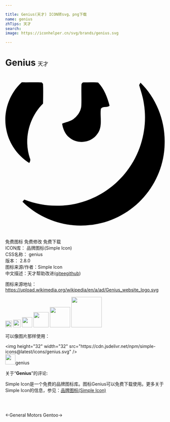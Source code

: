 ```yaml
---

title: Genius(天才) ICON转svg、png下载
name: genius
zhTips: 天才
search: 
image: https://iconhelper.cn/svg/brands/genius.svg

---
```


# Genius  <small style="font-size: 60%;font-weight: 100">天才</small>

<div id="svg" class="svg-wrap">
<svg role="img" xmlns="http://www.w3.org/2000/svg" viewBox="0 0 24 24"><title>Genius icon</title><path d="M12.897 1.235c-.36.001-.722.013-1.08.017-.218-.028-.371.225-.352.416-.035 1.012.023 2.025-.016 3.036-.037.841-.555 1.596-1.224 2.08-.5.345-1.118.435-1.671.663.121.78.434 1.556 1.057 2.07 1.189 1.053 3.224.86 4.17-.426.945-1.071.453-2.573.603-3.854.286-.48.937-.132 1.317-.49-.34-1.249-.81-2.529-1.725-3.472a11.125 11.125 0 00-1.08-.04zm-10.42.006C.53 2.992-.386 5.797.154 8.361c.384 2.052 1.682 3.893 3.45 4.997.134-.23.23-.476.09-.73-.95-2.814-.138-6.119 1.986-8.19.014-.986.043-1.976-.003-2.961l-.188-.214c-1.003-.051-2.008 0-3.01-.022zm17.88.055l-.205.356c.265.938.6 1.862.72 2.834.58 3.546-.402 7.313-2.614 10.14-1.816 2.353-4.441 4.074-7.334 4.773-2.66.66-5.514.45-8.064-.543-.068.079-.207.237-.275.318 2.664 2.629 6.543 3.969 10.259 3.498 3.075-.327 5.995-1.865 8.023-4.195 1.935-2.187 3.083-5.07 3.125-7.992.122-3.384-1.207-6.819-3.636-9.19z"/></svg>
</div>
<detail full-name='genius'></detail>

<div class="detail-page">
<p>
<span><span class="badge-success badge">免费图标</span> <span class="badge-success badge">免费修改</span>  <span class="badge-success badge">免费下载</span> </span>
<br/>
<span>
ICON库：
<span class="badge-secondary badge">品牌图标(Simple Icon)</span> 
</span>
<br/>
<span>
CSS名称：
<span class="badge-secondary badge">genius</span> 
</span>

<br/>
<span>
版本：
<span class="badge-secondary badge">2.8.0</span> 
</span>
<br/>
<span>图标来源/作者：<span class="badge-light badge">Simple Icon</span></span> 
<br/>
<span class="zh-detail">中文描述：<span class="badge-primary badge">天才</span><span class="help-link"><span>帮助改进</span>(<a href="https://gitee.com/liuwave/icon-helper/edit/master/json/brands/genius.json" target="_blank" rel="noopener noreferrer">gitee</a><a href="https://github.com/liuwave/icon-helper/edit/master/json/brands/genius.json" target="_blank" rel="noopener noreferrer">github</a></span>)</span><br/>
</p>
</div><div class="description description alert alert-light"><p>图标来源地址：<a href="https://upload.wikimedia.org/wikipedia/en/a/ad/Genius_website_logo.svg" target="_blank" rel="noopener noreferrer">https://upload.wikimedia.org/wikipedia/en/a/ad/Genius_website_logo.svg</a></p></div>
<div class="alert alert-dark">
<img height="21" width="21" src="https://cdn.jsdelivr.net/npm/simple-icons@latest/icons/genius.svg" />
<img height="24" width="24" src="https://cdn.jsdelivr.net/npm/simple-icons@latest/icons/genius.svg" />
<img height="32" width="32" src="https://cdn.jsdelivr.net/npm/simple-icons@latest/icons/genius.svg" />
<img height="48" width="48" src="https://cdn.jsdelivr.net/npm/simple-icons@latest/icons/genius.svg" />
<img height="64" width="64" src="https://cdn.jsdelivr.net/npm/simple-icons@latest/icons/genius.svg" />
<img height="96" width="96" src="https://cdn.jsdelivr.net/npm/simple-icons@latest/icons/genius.svg" />

</div>
<div>
  <p>可以像图片那样使用：    
  </p>
  <div class="alert alert-primary" style="font-size: 14px">
    &lt;img height="32" width="32" src="https://cdn.jsdelivr.net/npm/simple-icons@latest/icons/genius.svg" /&gt;
    <copy-btn content='<img height="32" width="32" src="https://cdn.jsdelivr.net/npm/simple-icons@latest/icons/genius.svg" />'></copy-btn>
  </div>
  <div class="alert alert-secondary">
    <img height="32" width="32" src="https://cdn.jsdelivr.net/npm/simple-icons@latest/icons/genius.svg" />genius
    <copy-btn content="genius" btn-title="复制图标名称"></copy-btn>
  </div>
</div>
<div class="icon-detail__container">
<p>关于“<b>Genius</b>”的评论:</p>
</div>
<Vssue title="关于“Genius”的评论" />
<div><p>Simple Icon是一个免费的品牌图标库。图标Genius可以免费下载使用。更多关于  Simple Icon的信息，参见：<a target="_blank" href="https://iconhelper.cn/brands.html">品牌图标(Simple Icon)</a>
</p></div>


<div style="padding:2rem 0 " class="page-nav"><p class="inner"><span class="prev">←<router-link to="/icon/general-motors.html">General Motors</router-link></span> <span class="next"><router-link to="/icon/gentoo.html">Gentoo</router-link>→</span></p></div>
